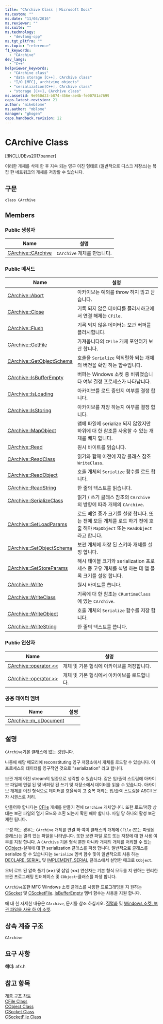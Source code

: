 ```yaml
---
title: "CArchive Class | Microsoft Docs"
ms.custom: ""
ms.date: "11/04/2016"
ms.reviewer: ""
ms.suite: ""
ms.technology: 
  - "devlang-cpp"
ms.tgt_pltfrm: ""
ms.topic: "reference"
f1_keywords: 
  - "CArchive"
dev_langs: 
  - "C++"
helpviewer_keywords: 
  - "CArchive class"
  - "data storage [C++], CArchive class"
  - "I/O [MFC], archiving objects"
  - "serialization[C++], CArchive class"
  - "storage [C++], CArchive class"
ms.assetid: 9e950d23-b874-456e-ae4b-fe00781a7699
caps.latest.revision: 21
author: "mikeblome"
ms.author: "mblome"
manager: "ghogen"
caps.handback.revision: 22
---
```

# CArchive Class
[!INCLUDE[vs2017banner](../../assembler/inline/includes/vs2017banner.md)]

이러한 개체를 삭제 한 후 지속 되는 영구 이진 형태로 \(일반적으로 디스크 저장소\)는 복잡 한 네트워크의 개체를 저장할 수 있습니다.  
  
## 구문  
  
```  
class CArchive  
```  
  
## Members  
  
### Public 생성자  
  
|Name|설명|  
|----------|--------|  
|[CArchive::CArchive](../Topic/CArchive::CArchive.md)|`CArchive` 개체를 만듭니다.|  
  
### Public 메서드  
  
|Name|설명|  
|----------|--------|  
|[CArchive::Abort](../Topic/CArchive::Abort.md)|아카이브는 예외를 throw 하지 않고 닫습니다.|  
|[CArchive::Close](../Topic/CArchive::Close.md)|기록 되지 않은 데이터를 플러시하고에서 연결 해제는 `CFile`.|  
|[CArchive::Flush](../Topic/CArchive::Flush.md)|기록 되지 않은 데이터는 보관 버퍼를 플러시합니다.|  
|[CArchive::GetFile](../Topic/CArchive::GetFile.md)|가져옵니다의 `CFile` 개체 포인터가 보관 합니다.|  
|[CArchive::GetObjectSchema](../Topic/CArchive::GetObjectSchema.md)|호출을 `Serialize` 역직렬화 되는 개체의 버전을 확인 하는 함수입니다.|  
|[CArchive::IsBufferEmpty](../Topic/CArchive::IsBufferEmpty.md)|버퍼는 Windows 소켓 중 비워졌습니다 여부 결정 프로세스가 나타납니다.|  
|[CArchive::IsLoading](../Topic/CArchive::IsLoading.md)|아카이브를 로드 중인지 여부를 결정 합니다.|  
|[CArchive::IsStoring](../Topic/CArchive::IsStoring.md)|아카이브를 저장 하는지 여부를 결정 합니다.|  
|[CArchive::MapObject](../Topic/CArchive::MapObject.md)|맵에 파일에 serialize 되지 않았지만 하위에 대 한 참조를 사용할 수 있는 개체를 배치 합니다.|  
|[CArchive::Read](../Topic/CArchive::Read.md)|원시 바이트를 읽습니다.|  
|[CArchive::ReadClass](../Topic/CArchive::ReadClass.md)|읽기와 함께 이전에 저장 클래스 참조 `WriteClass`.|  
|[CArchive::ReadObject](../Topic/CArchive::ReadObject.md)|호출 개체의 `Serialize` 함수를 로드 합니다.|  
|[CArchive::ReadString](../Topic/CArchive::ReadString.md)|한 줄의 텍스트를 읽습니다.|  
|[CArchive::SerializeClass](../Topic/CArchive::SerializeClass.md)|읽기 \/ 쓰기 클래스 참조의 `CArchive` 의 방향에 따라 개체의 `CArchive`.|  
|[CArchive::SetLoadParams](../Topic/CArchive::SetLoadParams.md)|로드 배열 증가 크기를 설정 합니다.  또는 전에 모든 개체를 로드 하기 전에 호출 해야 `MapObject` 또는 `ReadObject` 라고 합니다.|  
|[CArchive::SetObjectSchema](../Topic/CArchive::SetObjectSchema.md)|보관 개체에 저장 된 스키마 개체를 설정 합니다.|  
|[CArchive::SetStoreParams](../Topic/CArchive::SetStoreParams.md)|해시 테이블 크기와 serialization 프로세스 중 고유 개체를 식별 하는 데 맵 블록 크기를 설정 합니다.|  
|[CArchive::Write](../Topic/CArchive::Write.md)|원시 바이트를 씁니다.|  
|[CArchive::WriteClass](../Topic/CArchive::WriteClass.md)|기록에 대 한 참조는 `CRuntimeClass` 에 있는 `CArchive`.|  
|[CArchive::WriteObject](../Topic/CArchive::WriteObject.md)|호출 개체의 `Serialize` 함수를 저장 합니다.|  
|[CArchive::WriteString](../Topic/CArchive::WriteString.md)|한 줄의 텍스트를 씁니다.|  
  
### Public 연산자  
  
|Name|설명|  
|----------|--------|  
|[CArchive::operator \<\<](../Topic/CArchive::operator%20%3C%3C.md)|개체 및 기본 형식에 아카이브를 저장합니다.|  
|[CArchive::operator \>\>](../Topic/CArchive::operator%20%3E%3E.md)|개체 및 기본 형식에서 아카이브를 로드합니다.|  
  
### 공용 데이터 멤버  
  
|Name|설명|  
|----------|--------|  
|[CArchive::m\_pDocument](../Topic/CArchive::m_pDocument.md)||  
  
## 설명  
 `CArchive`기본 클래스에 없는 것입니다.  
  
 나중에 해당 메모리에 reconstituting 영구 저장소에서 개체를 로드할 수 있습니다.  이 프로세스의 데이터를 영구적인 것으로 "serialization" 라고 합니다.  
  
 보관 개체 이진 stream의 일종으로 생각할 수 있습니다.  같은 입\/출력 스트림에 아카이브 파일에 연결 된 및 버퍼링 된 쓰기 및 저장소에서 데이터를 읽을 수 있습니다.  아카이브 개체를 이진 형식으로 데이터를 효율적이 고 중복 처리는 입\/출력 스트림을 ASCII 문자 시퀀스로 처리.  
  
 만들어야 합니다는  [CFile](../../mfc/reference/cfile-class.md) 개체를 만들기 전에 `CArchive` 개체입니다.  또한 로드\/저장 상태는 보관 파일의 열기 모드와 호환 되는지 확인 해야 합니다.  파일 당 하나의 활성 보관 제한 됩니다.  
  
 구성 하는 경우는 `CArchive` 개체를 연결 하 여이 클래스의 개체에 `CFile` \(또는 파생된 클래스\)는 열려 있는 파일을 나타냅니다.  또한 보관 파일 로드 또는 저장에 대 한 사용 여부를 지정 합니다.  A `CArchive` 기본 형식 뿐만 아니라 개체의 개체를 처리할 수 있는  [CObject](../../mfc/reference/cobject-class.md)\-설계에 대 한 serialization 클래스를 파생 합니다.  일반적으로 클래스를 serialize 할 수 있습니다는 `Serialize` 멤버 함수 및이 일반적으로 사용 하는  [DECLARE\_SERIAL](../Topic/DECLARE_SERIAL.md) 및  [IMPLEMENT\_SERIAL](../Topic/IMPLEMENT_SERIAL.md) 클래스에서 설명한 매크로 `CObject`.  
  
 오버 로드 된 압축 풀기 \(**\>\>**\) 및 삽입 \(**\<\<**\) 연산자는 기본 형식 모두를 지 원하는 편리한 보관 프로그래밍 인터페이스 및 `CObject`\-클래스를 파생 합니다.  
  
 `CArchive`또한 MFC Windows 소켓 클래스를 사용한 프로그래밍을 지 원하는  [CSocket](../../mfc/reference/csocket-class.md) 및  [CSocketFile](../../mfc/reference/csocketfile-class.md).  [IsBufferEmpty](../Topic/CArchive::IsBufferEmpty.md) 멤버 함수는 사용을 지원 합니다.  
  
 에 대 한 자세한 내용은 `CArchive`, 문서를 참조 하십시오.  [직렬화](../../mfc/serialization-in-mfc.md) 및  [Windows 소켓: 보관 파일을 사용 하 여 소켓](../../mfc/windows-sockets-using-sockets-with-archives.md).  
  
## 상속 계층 구조  
 `CArchive`  
  
## 요구 사항  
 **헤더:**  afx.h  
  
## 참고 항목  
 [계층 구조 차트](../../mfc/hierarchy-chart.md)   
 [CFile Class](../../mfc/reference/cfile-class.md)   
 [CObject Class](../../mfc/reference/cobject-class.md)   
 [CSocket Class](../../mfc/reference/csocket-class.md)   
 [CSocketFile Class](../../mfc/reference/csocketfile-class.md)